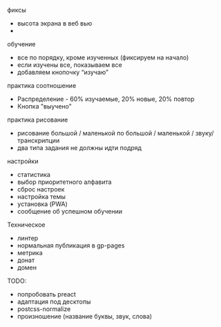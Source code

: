 фиксы
- высота экрана в веб вью
- 

обучение
- все по порядку, кроме изученных (фиксируем на начало)
- если изучены все, показываем все
- добавляем кнопочку “изучаю”

практика соотношение
- Распределение - 60% изучаемые, 20% новые, 20% повтор
- Кнопка "выучено"

практика рисование
- рисование большой / маленькой по большой / маленькой / звуку/транскрипции
- два типа задания не должны идти подряд

настройки
- статистика
- выбор приоритетного алфавита
- сброс настроек
- настройка темы
- установка (PWA)
- сообщение об успешном обучении

Техническое
- линтер
- нормальная публикация в gp-pages
- метрика
- донат
- домен

TODO: 
- попробовать preact
- адаптация под десктопы
- postcss-normalize
- произношение (название буквы, звук, слова)
